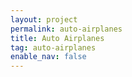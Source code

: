 ```yaml
---
layout: project
permalink: auto-airplanes
title: Auto Airplanes
tag: auto-airplanes
enable_nav: false
---
```

    